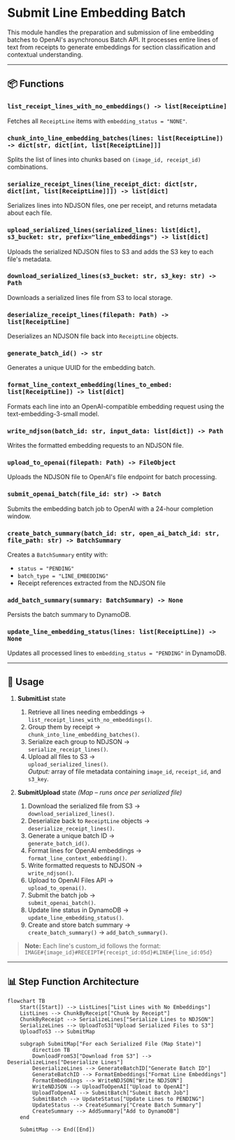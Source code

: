 # Submit Line Embedding Batch

This module handles the preparation and submission of line embedding batches to OpenAI's asynchronous Batch API. It processes entire lines of text from receipts to generate embeddings for section classification and contextual understanding.

---

## 📦 Functions

### `list_receipt_lines_with_no_embeddings() -> list[ReceiptLine]`

Fetches all `ReceiptLine` items with `embedding_status = "NONE"`.

### `chunk_into_line_embedding_batches(lines: list[ReceiptLine]) -> dict[str, dict[int, list[ReceiptLine]]]`

Splits the list of lines into chunks based on `(image_id, receipt_id)` combinations.

### `serialize_receipt_lines(line_receipt_dict: dict[str, dict[int, list[ReceiptLine]]]) -> list[dict]`

Serializes lines into NDJSON files, one per receipt, and returns metadata about each file.

### `upload_serialized_lines(serialized_lines: list[dict], s3_bucket: str, prefix="line_embeddings") -> list[dict]`

Uploads the serialized NDJSON files to S3 and adds the S3 key to each file's metadata.

### `download_serialized_lines(s3_bucket: str, s3_key: str) -> Path`

Downloads a serialized lines file from S3 to local storage.

### `deserialize_receipt_lines(filepath: Path) -> list[ReceiptLine]`

Deserializes an NDJSON file back into `ReceiptLine` objects.

### `generate_batch_id() -> str`

Generates a unique UUID for the embedding batch.

### `format_line_context_embedding(lines_to_embed: list[ReceiptLine]) -> list[dict]`

Formats each line into an OpenAI-compatible embedding request using the text-embedding-3-small model.

### `write_ndjson(batch_id: str, input_data: list[dict]) -> Path`

Writes the formatted embedding requests to an NDJSON file.

### `upload_to_openai(filepath: Path) -> FileObject`

Uploads the NDJSON file to OpenAI's file endpoint for batch processing.

### `submit_openai_batch(file_id: str) -> Batch`

Submits the embedding batch job to OpenAI with a 24-hour completion window.

### `create_batch_summary(batch_id: str, open_ai_batch_id: str, file_path: str) -> BatchSummary`

Creates a `BatchSummary` entity with:
- `status = "PENDING"`
- `batch_type = "LINE_EMBEDDING"`
- Receipt references extracted from the NDJSON file

### `add_batch_summary(summary: BatchSummary) -> None`

Persists the batch summary to DynamoDB.

### `update_line_embedding_status(lines: list[ReceiptLine]) -> None`

Updates all processed lines to `embedding_status = "PENDING"` in DynamoDB.

---

## 🧠 Usage

1. **SubmitList** state

   1. Retrieve all lines needing embeddings →  
      `list_receipt_lines_with_no_embeddings()`.
   2. Group them by receipt →  
      `chunk_into_line_embedding_batches()`.
   3. Serialize each group to NDJSON →  
      `serialize_receipt_lines()`.
   4. Upload all files to S3 →  
      `upload_serialized_lines()`.  
      _Output:_ array of file metadata containing `image_id`, `receipt_id`, and `s3_key`.

2. **SubmitUpload** state _(Map – runs once per serialized file)_

   1. Download the serialized file from S3 →  
      `download_serialized_lines()`.
   2. Deserialize back to `ReceiptLine` objects →  
      `deserialize_receipt_lines()`.
   3. Generate a unique batch ID →  
      `generate_batch_id()`.
   4. Format lines for OpenAI embeddings →  
      `format_line_context_embedding()`.
   5. Write formatted requests to NDJSON →  
      `write_ndjson()`.
   6. Upload to OpenAI Files API →  
      `upload_to_openai()`.
   7. Submit the batch job →  
      `submit_openai_batch()`.
   8. Update line status in DynamoDB →  
      `update_line_embedding_status()`.
   9. Create and store batch summary →  
      `create_batch_summary()` → `add_batch_summary()`.

> **Note:** Each line's custom_id follows the format:  
> `IMAGE#{image_id}#RECEIPT#{receipt_id:05d}#LINE#{line_id:05d}`

---

## 📊 Step Function Architecture

```mermaid
flowchart TB
    Start([Start]) --> ListLines["List Lines with No Embeddings"]
    ListLines --> ChunkByReceipt["Chunk by Receipt"]
    ChunkByReceipt --> SerializeLines["Serialize Lines to NDJSON"]
    SerializeLines --> UploadToS3["Upload Serialized Files to S3"]
    UploadToS3 --> SubmitMap
    
    subgraph SubmitMap["For each Serialized File (Map State)"]
        direction TB
        DownloadFromS3["Download from S3"] --> DeserializeLines["Deserialize Lines"]
        DeserializeLines --> GenerateBatchID["Generate Batch ID"]
        GenerateBatchID --> FormatEmbeddings["Format Line Embeddings"]
        FormatEmbeddings --> WriteNDJSON["Write NDJSON"]
        WriteNDJSON --> UploadToOpenAI["Upload to OpenAI"]
        UploadToOpenAI --> SubmitBatch["Submit Batch Job"]
        SubmitBatch --> UpdateStatus["Update Lines to PENDING"]
        UpdateStatus --> CreateSummary["Create Batch Summary"]
        CreateSummary --> AddSummary["Add to DynamoDB"]
    end
    
    SubmitMap --> End([End])
```
